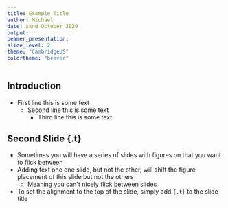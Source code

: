 ```yaml
---
title: Example Title
author: Michael
date: xxnd October 2020
output: 
beamer_presentation:
slide_level: 2
theme: "CambridgeUS"
colortheme: "beaver"
---
```


## Introduction
- First line this is some text
    - Second line this is some text
        - Third line this is some text

## Second Slide {.t}
- Sometimes you will have a series of slides with figures on that you want to flick between
- Adding text one one slide, but not the other, will shift the figure placement of this slide but not the others
    - Meaning you can't nicely flick between slides
- To set the alignment to the top of the slide, simply add ```{.t}``` to the slide title

